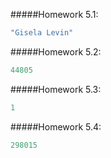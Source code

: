 #####Homework 5.1:

```javascript
"Gisela Levin"
```

#####Homework 5.2:

```javascript
44805
```

#####Homework 5.3:

```javascript
1
```

#####Homework 5.4:

```javascript
298015
```
